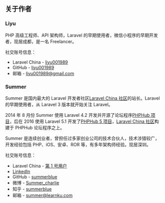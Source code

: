 ## 关于作者

### Liyu

PHP 高级工程师、API 架构师，Laravel 的早期使用者，微信小程序的早期开发者，现居成都，是一名 Freelancer。

社交账号信息：

* Laravel China -
  [liyu001989](https://learnku.com/users/3995)
* GitHub -
  [liyu001989](https://github.com/liyu001989)
* 邮箱 -
  [liyu001989@gmail.com](mailto:liyu001989@gmail.com)

### Summer

Summer 是国内最大的 Laravel 开发者社区[Laravel China 社区](https://laravel-china.org/)的站长。Laravel 的早期使用者，从 Laravel 3 版本就开始关注 Laravel。

2014 年 8 月份 Summer 使用 Laravel 4.2 开发并开源了论坛程序[PHPHub 项目](https://github.com/summerblue/phphub)，后在 2016 使用 Laravel 5.1 开发了[PHPHub 5 项目](https://github.com/summerblue/phphub5)，[Laravel China 社区](https://laravel-china.org/)构建于 PHPHub 论坛程序之上。

Summer 是连续创业者，曾担任过多家创业公司的技术合伙人，技术涉猎较广，开发经验包括 PHP、iOS、安卓、ROR 等，有多年架构师经验。现居深圳。

社交账号信息：

* Laravel China -
  [第 1 号用户](https://learnku.com/users/1)
* [LinkedIn](https://www.linkedin.com/in/summer-10815431?trk=hp-identity-name)
* GitHub -
  [summerblue](https://github.com/summerblue)
* 微博 -
  [Summer\_charlie](http://weibo.com/1837553744)
* 知乎 -
  [summerblue](https://www.zhihu.com/people/summerblue)
* 邮箱 -
  [summer@learnku.com](mailto:summer@learnku.com)



